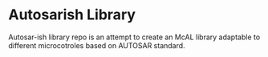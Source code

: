 # Autosarish Library

Autosar-ish library repo is an attempt to create an McAL library adaptable to
different microcotroles based on AUTOSAR standard.
